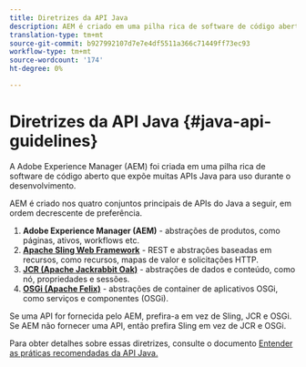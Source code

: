 ```yaml
---
title: Diretrizes da API Java
description: AEM é criado em uma pilha rica de software de código aberto que expõe muitas APIs Java para uso.
translation-type: tm+mt
source-git-commit: b927992107d7e7e4df5511a366c71449ff73ec93
workflow-type: tm+mt
source-wordcount: '174'
ht-degree: 0%

---
```



# Diretrizes da API Java {#java-api-guidelines}

A Adobe Experience Manager (AEM) foi criada em uma pilha rica de software de código aberto que expõe muitas APIs Java para uso durante o desenvolvimento.

AEM é criado nos quatro conjuntos principais de APIs do Java a seguir, em ordem decrescente de preferência.

1. **Adobe Experience Manager (AEM)**  - abstrações de produtos, como páginas, ativos, workflows etc.
1. **[Apache Sling Web Framework](https://sling.apache.org/apidocs/sling11/)**  - REST e abstrações baseadas em recursos, como recursos, mapas de valor e solicitações HTTP.
1. **[JCR (Apache Jackrabbit Oak)](http://jackrabbit.apache.org/oak/docs/oak_api/overview.html)**  - abstrações de dados e conteúdo, como nó, propriedades e sessões.
1. **[OSGi (Apache Felix)](https://felix.apache.org)** - abstrações de container de aplicativos OSGi, como serviços e componentes (OSGi).

Se uma API for fornecida pelo AEM, prefira-a em vez de Sling, JCR e OSGi. Se AEM não fornecer uma API, então prefira Sling em vez de JCR e OSGi.

Para obter detalhes sobre essas diretrizes, consulte o documento [Entender as práticas recomendadas da API Java.](https://experienceleague.adobe.com/docs/experience-manager-learn/foundation/development/understand-java-api-best-practices.html)
